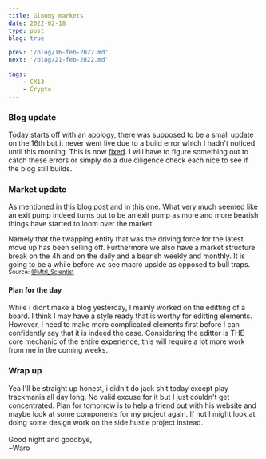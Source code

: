 ```yaml
---
title: Gloomy markets
date: 2022-02-18
type: post
blog: true

prev: '/blog/16-feb-2022.md'
next: '/blog/21-feb-2022.md'

tags:
    - CX13
    - Crypto
---
```


### Blog update
Today starts off with an apology, there was supposed to be a small update on the 16th but it never went live due to a build error which I hadn't noticed until this morning. This is now [fixed](/blog/16-feb-2022.md).
I will have to figure something out to catch these errors or simply do a due diligence check each nice to see if the blog still builds.

### Market update
As mentioned in [this blog post](/blog/9-feb-2022.html#market-update) and in [this one](/blog/8-feb-2022.html#market-update). What very much seemed like an exit pump indeed turns out to be an exit pump as more and more bearish things have started to loom over the market. 

Namely that the twapping entity that was the driving force for the latest move up has been selling off. Furthermore we also have a market structure break on the 4h and on the daily and a bearish weekly and monthly. It is going to be a while before we see macro upside as opposed to bull traps.
<img :src="$withBase('/assets/feb19th/ominousmarket.jpg')">
<sup>Source: [@Mtrl_Scientist](https://twitter.com/Mtrl_Scientist/)</sup>

#### Plan for the day
While i didnt make a blog yesterday, I mainly worked on the editting of a board. I think I may have a style ready that is worthy for editting elements. However, I need to make more complicated elements first
before I can confidently say that it is indeed the case. Considering the edittor is THE core mechanic of the entire experience, this will require a lot more work from me in the coming weeks.

### Wrap up
Yea I'll be straight up honest, i didn't do jack shit today except play trackmania all day long. No valid excuse for it but I just couldn't get concentrated. Plan for tomorrow is to help a friend out
with his website and maybe look at some components for my project again. If not I might look at doing some design work on the side hustle project instead.   
<br>
Good night and goodbye,  
~Waro